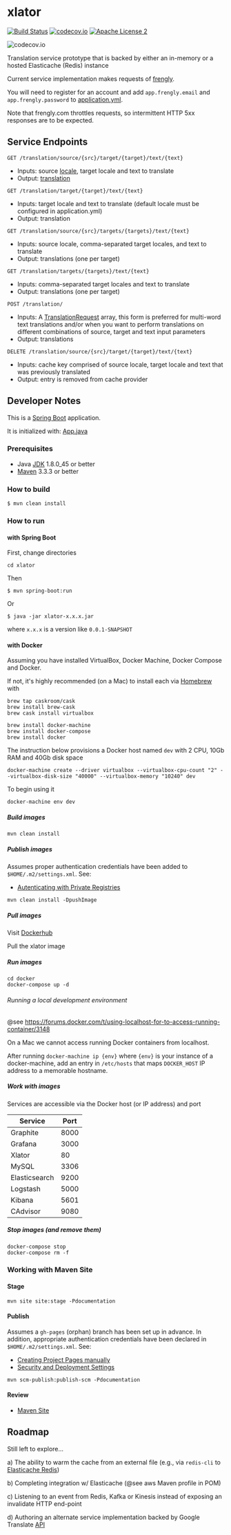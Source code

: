 # xlator
[![Build Status](https://travis-ci.org/fastnsilver/xlator.svg)](https://travis-ci.org/fastnsilver/xlator)
[![codecov.io](https://codecov.io/github/fastnsilver/xlator/coverage.svg?branch=master)](https://codecov.io/github/fastnsilver/xlator?branch=master)
[![Apache License 2](https://img.shields.io/badge/license-ASF2-blue.svg)](https://www.apache.org/licenses/LICENSE-2.0.txt)

![codecov.io](https://codecov.io/github/fastnsilver/xlator/branch.svg?branch=master)


Translation service prototype that is backed by either an in-memory or a hosted Elasticache (Redis) instance

Current service implementation makes requests of [frengly](http://frengly.com).

You will need to register for an account and add `app.frengly.email` and `app.frengly.password` to [application.yml](https://raw.githubusercontent.com/fastnsilver/xlator/master/src/main/resources/application.yml).

Note that frengly.com throttles requests, so intermittent HTTP 5xx responses are to be expected.

## Service Endpoints

`GET /translation/source/{src}/target/{target}/text/{text}`

* Inputs: source [locale](https://docs.oracle.com/javase/8/docs/api/java/util/Locale.html), target locale and text to translate
* Output: [translation](https://github.com/fastnsilver/xlator/blob/master/src/main/java/com/fns/xlator/model/Translation.java)

`GET /translation/target/{target}/text/{text}` 

* Inputs: target locale and text to translate (default locale must be configured in application.yml)
* Output: translation

`GET /translation/source/{src}/targets/{targets}/text/{text}`

* Inputs: source locale, comma-separated target locales, and text to translate
* Output: translations (one per target)

`GET /translation/targets/{targets}/text/{text}`

* Inputs: comma-separated target locales and text to translate
* Output: translations (one per target)

`POST /translation/`

* Inputs: A [TranslationRequest](https://github.com/fastnsilver/xlator/blob/master/src/main/java/com/fns/xlator/TranslationRequest.java) array, this form is preferred for multi-word text translations and/or when you want to perform translations on different combinations of source, target and text input parameters
* Output: translations

`DELETE /translation/source/{src}/target/{target}/text/{text}`

* Inputs: cache key comprised of source locale, target locale and text that was previously translated
* Output: entry is removed from cache provider


## Developer Notes

This is a [Spring Boot](http://projects.spring.io/spring-boot/) application.  

It is initialized with: [App.java](https://github.com/fastnsilver/xlator/blob/master/src/main/java/com/fns/xlator/App.java)


### Prerequisites

* Java [JDK](http://www.oracle.com/technetwork/java/javase/downloads/jdk8-downloads-2133151.html) 1.8.0_45 or better
* [Maven](https://maven.apache.org/download.cgi) 3.3.3 or better


### How to build

```
$ mvn clean install
```


### How to run

#### with Spring Boot


First, change directories

```
cd xlator
```

Then

```
$ mvn spring-boot:run
```

Or 



```
$ java -jar xlator-x.x.x.jar
```

where `x.x.x` is a version like `0.0.1-SNAPSHOT`


#### with Docker

Assuming you have installed VirtualBox, Docker Machine, Docker Compose and Docker.

If not, it's highly recommended (on a Mac) to install each via [Homebrew](http://brew.sh/) with

```
brew tap caskroom/cask
brew install brew-cask
brew cask install virtualbox

brew install docker-machine
brew install docker-compose
brew install docker
```

The instruction below provisions a Docker host named `dev` with 2 CPU, 10Gb RAM and 40Gb disk space

```
docker-machine create --driver virtualbox --virtualbox-cpu-count "2" --virtualbox-disk-size "40000" --virtualbox-memory "10240" dev
```

To begin using it

```
docker-machine env dev
```


##### Build images

```
mvn clean install
```


##### Publish images

Assumes proper authentication credentials have been added to `$HOME/.m2/settings.xml`. See:

* [Autenticating with Private Registries](https://github.com/spotify/docker-maven-plugin#authenticating-with-private-registries)

```
mvn clean install -DpushImage
```


##### Pull images

Visit [Dockerhub](https://hub.docker.com/u/fastnsilver/)

Pull the xlator image


##### Run images

```
cd docker
docker-compose up -d
```

###### Running a local development environment

@see https://forums.docker.com/t/using-localhost-for-to-access-running-container/3148

On a Mac we cannot access running Docker containers from localhost.

After running `docker-machine ip {env}` where `{env}` is your instance of a docker-machine, add an entry in `/etc/hosts` that maps `DOCKER_HOST` IP address to a memorable hostname.


##### Work with images

Services are accessible via the Docker host (or IP address) and port 

Service           |  Port
------------------|-------
Graphite          | 8000
Grafana           | 3000
Xlator            | 80
MySQL             | 3306
Elasticsearch     | 9200
Logstash          | 5000
Kibana            | 5601
CAdvisor          | 9080


##### Stop images (and remove them)

```
docker-compose stop
docker-compose rm -f
```


### Working with Maven Site 

#### Stage

```
mvn site site:stage -Pdocumentation
```

#### Publish

Assumes a `gh-pages` (orphan) branch has been set up in advance.  In addition, appropriate authentication credentials have been declared in `$HOME/.m2/settings.xml`. See:

* [Creating Project Pages manually](https://help.github.com/articles/creating-project-pages-manually/)
* [Security and Deployment Settings](http://maven.apache.org/guides/mini/guide-deployment-security-settings.html)

```
mvn scm-publish:publish-scm -Pdocumentation
```

#### Review

* [Maven Site](http://fastnsilver.github.io/xlator/)


## Roadmap

Still left to explore...

a) The ability to warm the cache from an external file (e.g., via `redis-cli` to [Elasticache Redis](https://loutilities.wordpress.com/2015/03/23/fastest-way-to-warm-an-aws-redis-elasticache-with-json-data/))

b) Completing integration w/ Elasticache  (@see aws Maven profile in POM)

c) Listening to an event from Redis, Kafka or Kinesis instead of exposing an invalidate HTTP end-point

d) Authoring an alternate service implementation backed by Google Translate [API](https://cloud.google.com/translate/v2/using_rest)

